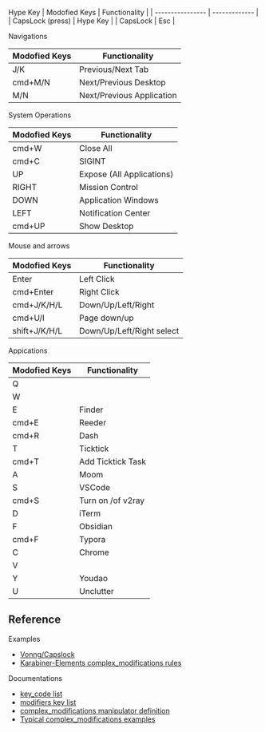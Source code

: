 Hype Key
| Modofied Keys | Functionality |
| ---------------- | ------------- |
| CapsLock (press) | Hype Key |
| CapsLock | Esc |

Navigations

| Modofied Keys | Functionality             |
| ------------- | ------------------------- |
| J/K           | Previous/Next Tab         |
| cmd+M/N       | Next/Previous Desktop     |
| M/N           | Next/Previous Application |

System Operations

| Modofied Keys | Functionality             |
| ------------- | ------------------------- |
| cmd+W         | Close All                 |
| cmd+C         | SIGINT                    |
| UP            | Expose (All Applications) |
| RIGHT         | Mission Control           |
| DOWN          | Application Windows       |
| LEFT          | Notification Center       |
| cmd+UP        | Show Desktop              |

Mouse and arrows

| Modofied Keys | Functionality             |
| ------------- | ------------------------- |
| Enter         | Left Click                |
| cmd+Enter     | Right Click               |
| cmd+J/K/H/L   | Down/Up/Left/Right        |
| cmd+U/I       | Page down/up              |
| shift+J/K/H/L | Down/Up/Left/Right select |

Appications

| Modofied Keys | Functionality     |
| ------------- | ----------------- |
| Q             |                   |
| W             |                   |
| E             | Finder            |
| cmd+E         | Reeder            |
| cmd+R         | Dash              |
| T             | Ticktick          |
| cmd+T         | Add Ticktick Task |
| A             | Moom              |
| S             | VSCode            |
| cmd+S         | Turn on /of v2ray |
| D             | iTerm             |
| F             | Obsidian          |
| cmd+F         | Typora            |
| C             | Chrome            |
| V             |                   |
| Y             | Youdao            |
| U             | Unclutter         |

## Reference

Examples

-   [Vonng/Capslock](https://github.com/Vonng/Capslock/blob/master/mac/capslock.json)
-   [Karabiner-Elements complex_modifications rules](https://ke-complex-modifications.pqrs.org/)

Documentations

-   [key_code list](https://github.com/pqrs-org/Karabiner-Elements/blob/master/src/apps/PreferencesWindow/Resources/simple_modifications.json)
-   [modifiers key list](https://karabiner-elements.pqrs.org/docs/json/complex-modifications-manipulator-definition/from/modifiers/#frommodifiersmandatory)
-   [complex_modifications manipulator definition](https://karabiner-elements.pqrs.org/docs/json/complex-modifications-manipulator-definition/)
-   [Typical complex_modifications examples](https://karabiner-elements.pqrs.org/docs/json/typical-complex-modifications-examples/)
